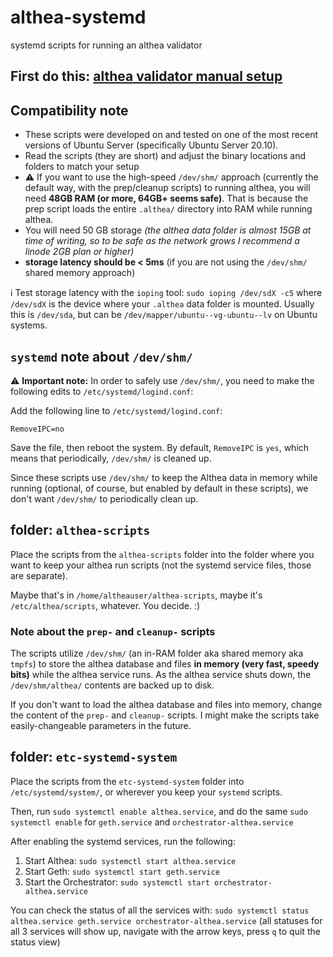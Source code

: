 # althea-systemd
systemd scripts for running an althea validator

## First do this: [althea validator manual setup](https://github.com/althea-net/althea-chain/blob/main/docs/althea/althea-testnet-docs/setting-up-a-validator-manual.md)

## Compatibility note
* These scripts were developed on and tested on one of the most recent versions of Ubuntu Server (specifically Ubuntu Server 20.10).
* Read the scripts (they are short) and adjust the binary locations and folders to match your setup
* ⚠️ If you want to use the high-speed `/dev/shm/` approach (currently the default way, with the prep/cleanup scripts) to running althea, you will need **48GB RAM (or more, 64GB+ seems safe)**. That is because the prep script loads the entire `.althea/` directory into RAM while running althea.
* You will need 50 GB storage _(the althea data folder is almost 15GB at time of writing, so to be safe as the network grows I recommend a linode 2GB plan or higher)_
* **storage latency should be < 5ms** (if you are not using the `/dev/shm/` shared memory approach)

ℹ️ Test storage latency with the `ioping` tool: `sudo ioping /dev/sdX -c5` where `/dev/sdX` is the device where your `.althea` data folder is mounted. Usually this is `/dev/sda`, but can be `/dev/mapper/ubuntu--vg-ubuntu--lv` on Ubuntu systems.

## `systemd` note about `/dev/shm/`
⚠️ **Important note:** In order to safely use `/dev/shm/`, you need to make the following edits to `/etc/systemd/logind.conf`:

Add the following line to `/etc/systemd/logind.conf`:

`RemoveIPC=no`

Save the file, then reboot the system. By default, `RemoveIPC` is `yes`, which means that periodically, `/dev/shm/` is cleaned up.

Since these scripts use `/dev/shm/` to keep the Althea data in memory while running (optional, of course, but enabled by default in these scripts), we don't want `/dev/shm/` to periodically clean up.

## folder: `althea-scripts`
Place the scripts from the `althea-scripts` folder into the folder where you want to keep your althea run scripts (not the systemd service files, those are separate).

Maybe that's in `/home/altheauser/althea-scripts`, maybe it's `/etc/althea/scripts`, whatever. You decide. :)

### Note about the `prep-` and `cleanup-` scripts
The scripts utilize `/dev/shm/` (an in-RAM folder aka shared memory aka `tmpfs`) to store the althea database and files **in memory (very fast, speedy bits)** while the althea service runs. As the althea service shuts down, the `/dev/shm/althea/` contents are backed up to disk.

If you don't want to load the althea database and files into memory, change the content of the `prep-` and `cleanup-` scripts. I might make the scripts take easily-changeable parameters in the future.

## folder: `etc-systemd-system`
Place the scripts from the `etc-systemd-system` folder into `/etc/systemd/system/`, or wherever you keep your `systemd` scripts.

Then, run `sudo systemctl enable althea.service`, and do the same `sudo systemctl enable` for `geth.service` and `orchestrator-althea.service`

After enabling the systemd services, run the following:

1. Start Althea: `sudo systemctl start althea.service`
1. Start Geth: `sudo systemctl start geth.service`
1. Start the Orchestrator: `sudo systemctl start orchestrator-althea.service`

You can check the status of all the services with: `sudo systemctl status althea.service geth.service orchestrator-althea.service` (all statuses for all 3 services will show up, navigate with the arrow keys, press `q` to quit the status view)
